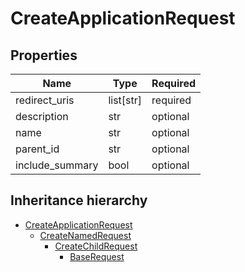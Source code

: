 

# CreateApplicationRequest

## Properties

Name | Type | Required
-------- | -------- | --------
redirect_uris | list[str] | required
description | str | optional
name | str | optional
parent_id | str | optional
include_summary | bool | optional




## Inheritance hierarchy


* [CreateApplicationRequest](CreateApplicationRequest.md)
    * [CreateNamedRequest](CreateNamedRequest.md)
        * [CreateChildRequest](CreateChildRequest.md)
            * [BaseRequest](BaseRequest.md)
